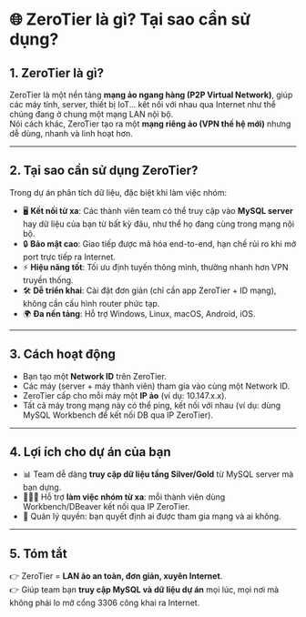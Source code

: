 # 🌐 ZeroTier là gì? Tại sao cần sử dụng?

## 1. ZeroTier là gì?
ZeroTier là một nền tảng **mạng ảo ngang hàng (P2P Virtual Network)**, giúp các máy tính, server, thiết bị IoT... kết nối với nhau qua Internet như thể chúng đang ở chung một mạng LAN nội bộ.  
Nói cách khác, ZeroTier tạo ra một **mạng riêng ảo (VPN thế hệ mới)** nhưng dễ dùng, nhanh và linh hoạt hơn.

---

## 2. Tại sao cần sử dụng ZeroTier?
Trong dự án phân tích dữ liệu, đặc biệt khi làm việc nhóm:
- 🖥 **Kết nối từ xa**: Các thành viên team có thể truy cập vào **MySQL server** hay dữ liệu của bạn từ bất kỳ đâu, như thể họ đang cùng trong mạng nội bộ.
- 🔒 **Bảo mật cao**: Giao tiếp được mã hóa end-to-end, hạn chế rủi ro khi mở port trực tiếp ra Internet.
- ⚡ **Hiệu năng tốt**: Tối ưu định tuyến thông minh, thường nhanh hơn VPN truyền thống.
- 🛠 **Dễ triển khai**: Cài đặt đơn giản (chỉ cần app ZeroTier + ID mạng), không cần cấu hình router phức tạp.
- 🌍 **Đa nền tảng**: Hỗ trợ Windows, Linux, macOS, Android, iOS.

---

## 3. Cách hoạt động
- Bạn tạo một **Network ID** trên ZeroTier.
- Các máy (server + máy thành viên) tham gia vào cùng một Network ID.
- ZeroTier cấp cho mỗi máy một **IP ảo** (ví dụ: 10.147.x.x).
- Tất cả máy trong mạng này có thể ping, kết nối với nhau (ví dụ: dùng MySQL Workbench để kết nối DB qua IP ZeroTier).

---

## 4. Lợi ích cho dự án của bạn
- 📊 Team dễ dàng **truy cập dữ liệu tầng Silver/Gold** từ MySQL server mà bạn dựng.
- 🧑‍🤝‍🧑 Hỗ trợ **làm việc nhóm từ xa**: mỗi thành viên dùng Workbench/DBeaver kết nối qua IP ZeroTier.
- 🔑 Quản lý quyền: bạn quyết định ai được tham gia mạng và ai không.

---

## 5. Tóm tắt
👉 ZeroTier = **LAN ảo an toàn, đơn giản, xuyên Internet**.  
👉 Giúp team bạn **truy cập MySQL và dữ liệu dự án** mọi lúc, mọi nơi mà không phải lo mở cổng 3306 công khai ra Internet.

